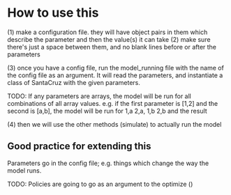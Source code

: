 # How to use this
(1) make a configuration file. they will have object pairs in them which
describe the parameter and then the value(s) it can take
(2) make sure there's just a space between them, and no blank lines before or
after the parameters

(3) once you have a config file, run the model_running file with the name of
the config file as an argument. It will read the parameters, and instantiate
a class of SantaCruz with the given parameters.

TODO: If any parameters are arrays,
the model will be run for all combinations of all array values. e.g. if the
first parameter is [1,2] and the second is [a,b], the model will be run for
1,a 2,a, 1,b 2,b and the result

(4) then we will use the other methods (simulate) to actually run the model

## Good practice for extending this
Parameters go in the config file; e.g. things which change the way the model
runs.

TODO: Policies are going to go as an argument to the optimize ()